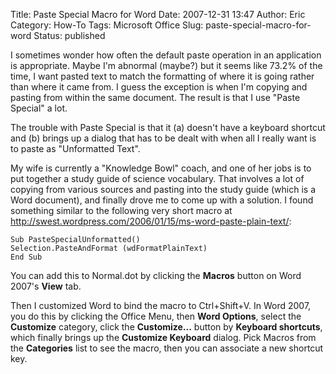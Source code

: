 Title: Paste Special Macro for Word
Date: 2007-12-31 13:47
Author: Eric
Category: How-To
Tags: Microsoft Office
Slug: paste-special-macro-for-word
Status: published

I sometimes wonder how often the default paste operation in an
application is appropriate. Maybe I'm abnormal (maybe?) but it seems
like 73.2% of the time, I want pasted text to match the formatting of
where it is going rather than where it came from. I guess the exception
is when I'm copying and pasting from within the same document. The
result is that I use "Paste Special" a lot.

The trouble with Paste Special is that it (a) doesn't have a keyboard
shortcut and (b) brings up a dialog that has to be dealt with when all I
really want is to paste as "Unformatted Text".

My wife is currently a "Knowledge Bowl" coach, and one of her jobs is to
put together a study guide of science vocabulary. That involves a lot of
copying from various sources and pasting into the study guide (which is
a Word document), and finally drove me to come up with a solution. I
found something similar to the following very short macro at
<http://swest.wordpress.com/2006/01/15/ms-word-paste-plain-text/>:

```
Sub PasteSpecialUnformatted()
Selection.PasteAndFormat (wdFormatPlainText)
End Sub
```

You can add this to Normal.dot by clicking the **Macros** button on Word
2007's **View** tab.

Then I customized Word to bind the macro to Ctrl+Shift+V. In Word 2007,
you do this by clicking the Office Menu, then **Word Options**, select
the **Customize** category, click the **Customize...** button by
**Keyboard shortcuts**, which finally brings up the **Customize
Keyboard** dialog. Pick Macros from the **Categories** list to see the
macro, then you can associate a new shortcut key.
